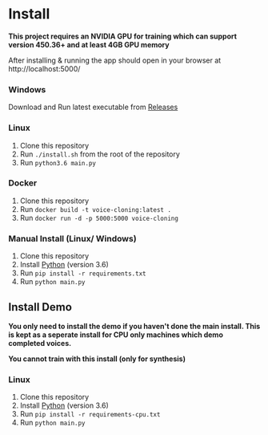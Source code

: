 # Install
**This project requires an NVIDIA GPU for training which can support version 450.36+ and at least 4GB GPU memory**

After installing & running the app should open in your browser at http://localhost:5000/

### Windows
Download and Run latest executable from [Releases](https://github.com/BenAAndrew/Voice-Cloning-App/releases)

### Linux
1. Clone this repository
2. Run `./install.sh` from the root of the repository
3. Run `python3.6 main.py`

### Docker
1. Clone this repository
2. Run `docker build -t voice-cloning:latest .`
3. Run `docker run -d -p 5000:5000 voice-cloning`

### Manual Install (Linux/ Windows)
1. Clone this repository
2. Install [Python](https://www.python.org/) (version 3.6)
3. Run `pip install -r requirements.txt`
4. Run `python main.py`

## Install Demo

**You only need to install the demo if you haven't done the main install. This is kept as a seperate install for CPU only machines which demo completed voices.**

**You cannot train with this install (only for synthesis)**

### Linux
1. Clone this repository
2. Install [Python](https://www.python.org/) (version 3.6)
3. Run `pip install -r requirements-cpu.txt`
4. Run `python main.py`

